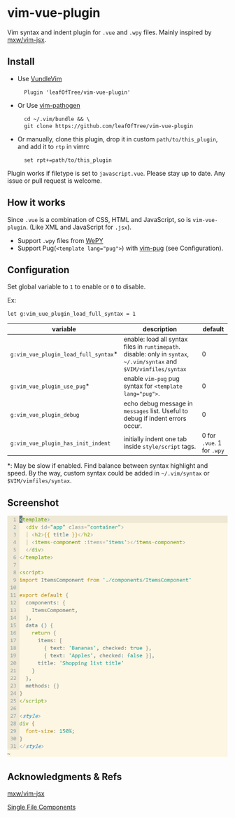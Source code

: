 # vim-vue-plugin

Vim syntax and indent plugin for `.vue` and `.wpy` files. Mainly inspired by [mxw/vim-jsx][1]. 

## Install

- Use [VundleVim][2]

        Plugin 'leafOfTree/vim-vue-plugin'

- Or Use [vim-pathogen][5]
        
        cd ~/.vim/bundle && \
        git clone https://github.com/leafOfTree/vim-vue-plugin

- Or manually, clone this plugin, drop it in custom `path/to/this_plugin`, and add it to `rtp` in vimrc

        set rpt+=path/to/this_plugin

Plugin works if filetype is set to `javascript.vue`. Please stay up to date. Any issue or pull request is welcome.

## How it works

Since `.vue` is a combination of CSS, HTML and JavaScript, so is `vim-vue-plugin`. (Like XML and JavaScript for `.jsx`).

- Support `.wpy` files from [WePY](https://tencent.github.io/wepy)
- Support Pug(`<template lang="pug">`) with [vim-pug][4] (see Configuration).


## Configuration

Set global variable to `1` to enable or `0` to disable.

Ex: 

    let g:vim_uue_plugin_load_full_syntax = 1

| variable                              | description                                                                                            | default                    |
|---------------------------------------|--------------------------------------------------------------------------------------------------------------------------------|----------------------------|
| `g:vim_vue_plugin_load_full_syntax`\* | enable: load all syntax files in `runtimepath`. disable: only in `syntax`, `~/.vim/syntax` and `$VIM/vimfiles/syntax` | 0                          |
| `g:vim_vue_plugin_use_pug`\*          | enable `vim-pug` pug syntax for `<template lang="pug">`.                                               | 0                          |
| `g:vim_vue_plugin_debug`              | echo debug message in `messages` list. Useful to debug if indent errors occur.                         | 0                          |
| `g:vim_vue_plugin_has_init_indent`    | initially indent one tab inside `style/script` tags.                                                   | 0 for `.vue`. 1 for `.wpy` |

\*: May be slow if enabled. Find balance between syntax highlight and speed. By the way, custom syntax could be added in `~/.vim/syntax` or `$VIM/vimfiles/syntax`.

## Screenshot

![screenshot](https://raw.githubusercontent.com/leafOfTree/leafOfTree.github.io/master/vim-vue-plugin-screenshot.png)

## Acknowledgments & Refs

[mxw/vim-jsx][1]

[Single File Components][3]

[1]: https://github.com/mxw/vim-jsx "mxw: vim-jsx"
[2]: https://github.com/VundleVim/Vundle.vim
[3]: https://vuejs.org/v2/guide/single-file-components.html
[4]: https://github.com/digitaltoad/vim-pug
[5]: https://github.com/tpope/vim-pathogen
